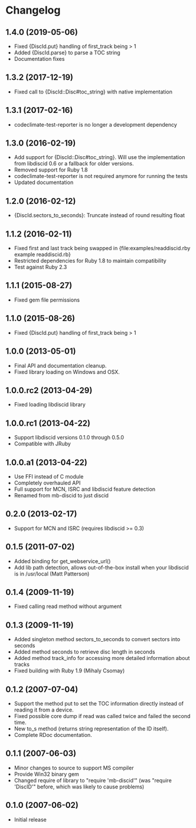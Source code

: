 # Changelog

## 1.4.0 (2019-05-06)
* Fixed {DiscId.put} handling of first_track being > 1
* Added {DiscId.parse} to parse a TOC string
* Documentation fixes

## 1.3.2 (2017-12-19)
* Fixed call to {DiscId::Disc#toc_string} with native implementation

## 1.3.1 (2017-02-16)
* codeclimate-test-reporter is no longer a development dependency

## 1.3.0 (2016-02-19)
* Add support for {DiscId::Disc#toc_string}. Will use the implementation from
  libdiscid 0.6 or a fallback for older versions.
* Removed support for Ruby 1.8
* codeclimate-test-reporter is not required anymore for running the tests
* Updated documentation

## 1.2.0 (2016-02-12)
* {DiscId.sectors_to_seconds}: Truncate instead of round resulting float

## 1.1.2 (2016-02-11)
* Fixed first and last track being swapped in {file:examples/readdiscid.rby example readdiscid.rb}
* Restricted dependencies for Ruby 1.8 to maintain compatibility
* Test against Ruby 2.3

## 1.1.1 (2015-08-27)
* Fixed gem file permissions

## 1.1.0 (2015-08-26)
* Fixed {DiscId.put} handling of first_track being > 1

## 1.0.0 (2013-05-01)
* Final API and documentation cleanup.
* Fixed library loading on Windows and OSX.

## 1.0.0.rc2 (2013-04-29)
* Fixed loading libdiscid library

## 1.0.0.rc1 (2013-04-22)
* Support libdiscid versions 0.1.0 through 0.5.0
* Compatible with JRuby

## 1.0.0.a1 (2013-04-22)
* Use FFI instead of C module
* Completely overhauled API
* Full support for MCN, ISRC and libdiscid feature detection
* Renamed from mb-discid to just discid

## 0.2.0 (2013-02-17)
* Support for MCN and ISRC (requires libdiscid >= 0.3)

## 0.1.5 (2011-07-02)
* Added binding for get_webservice_url()
* Add lib path detection, allows out-of-the-box install when your
  libdiscid is in /usr/local (Matt Patterson)

## 0.1.4 (2009-11-19)
* Fixed calling read method without argument

## 0.1.3 (2009-11-19)
* Added singleton method sectors_to_seconds to convert sectors into seconds
* Added method seconds to retrieve disc length in seconds
* Added method track_info for accessing more detailed information about tracks
* Fixed building with Ruby 1.9 (Mihaly Csomay)

## 0.1.2 (2007-07-04)
* Support the method put to set the TOC information directly instead of
  reading it from a device.
* Fixed possible core dump if read was called twice and failed the
  second time.
* New to_s method (returns string representation of the ID itself).
* Complete RDoc documentation.

## 0.1.1 (2007-06-03)
* Minor changes to source to support MS compiler
* Provide Win32 binary gem
* Changed require of library to "require 'mb-discid'" (was "require 'DiscID'"
  before, which was likely to cause problems)

## 0.1.0 (2007-06-02)
* Initial release
